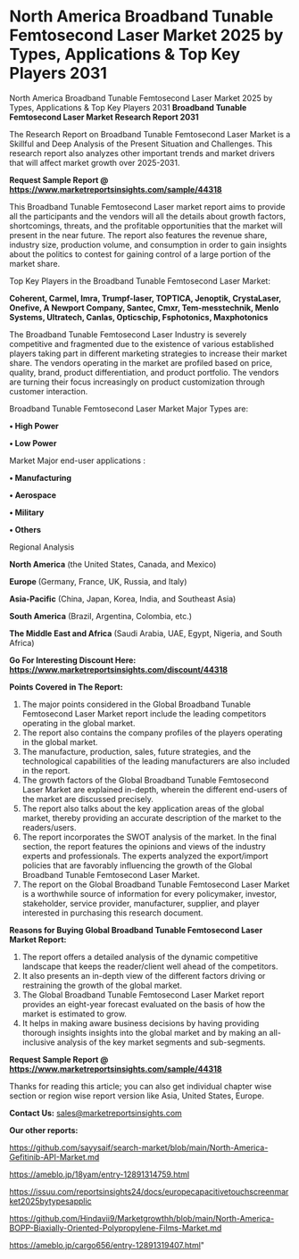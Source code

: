 # North America Broadband Tunable Femtosecond Laser Market 2025 by Types, Applications & Top Key Players 2031
North America Broadband Tunable Femtosecond Laser Market 2025 by Types, Applications & Top Key Players 2031
<strong>Broadband Tunable Femtosecond Laser Market Research Report 2031</strong>

The Research Report on Broadband Tunable Femtosecond Laser Market is a Skillful and Deep Analysis of the Present Situation and Challenges. This research report also analyzes other important trends and market drivers that will affect market growth over 2025-2031.

<strong>Request Sample Report @ <a href=https://www.marketreportsinsights.com/sample/44318>https://www.marketreportsinsights.com/sample/44318</a></strong>

This Broadband Tunable Femtosecond Laser market report aims to provide all the participants and the vendors will all the details about growth factors, shortcomings, threats, and the profitable opportunities that the market will present in the near future. The report also features the revenue share, industry size, production volume, and consumption in order to gain insights about the politics to contest for gaining control of a large portion of the market share.

Top Key Players in the Broadband Tunable Femtosecond Laser Market:

<strong>Coherent, Carmel, Imra, Trumpf-laser, TOPTICA, Jenoptik, CrystaLaser, Onefive, A Newport Company, Santec, Cmxr, Tem-messtechnik, Menlo Systems, Ultratech, Canlas, Opticschip, Fsphotonics, Maxphotonics</strong>

The Broadband Tunable Femtosecond Laser Industry is severely competitive and fragmented due to the existence of various established players taking part in different marketing strategies to increase their market share. The vendors operating in the market are profiled based on price, quality, brand, product differentiation, and product portfolio. The vendors are turning their focus increasingly on product customization through customer interaction.

Broadband Tunable Femtosecond Laser Market Major Types are:

<strong>•  High Power

•  Low Power</strong>

Market Major end-user applications :

<strong>•  Manufacturing

•  Aerospace

•  Military

•  Others</strong>

Regional Analysis

</u><strong><b>North America</b></strong> (the United States, Canada, and Mexico)

<strong><b>Europe </b></strong>(Germany, France, UK, Russia, and Italy)

<strong><b>Asia-Pacific</b></strong> (China, Japan, Korea, India, and Southeast Asia)

<strong><b>South America</b></strong> (Brazil, Argentina, Colombia, etc.)

<strong><b>The Middle East and Africa</b></strong> (Saudi Arabia, UAE, Egypt, Nigeria, and South Africa)

<strong>Go For Interesting Discount Here: <a href=https://www.marketreportsinsights.com/discount/44318>https://www.marketreportsinsights.com/discount/44318</a></strong>

<strong>Points Covered in The Report:</strong>
<ol>
  <li>The major points considered in the Global Broadband Tunable Femtosecond Laser Market report include the leading competitors operating in the global market.</li>
  <li>The report also contains the company profiles of the players operating in the global market.</li>
  <li>The manufacture, production, sales, future strategies, and the technological capabilities of the leading manufacturers are also included in the report.</li>
  <li>The growth factors of the Global Broadband Tunable Femtosecond Laser Market are explained in-depth, wherein the different end-users of the market are discussed precisely.</li>
  <li>The report also talks about the key application areas of the global market, thereby providing an accurate description of the market to the readers/users.</li>
  <li>The report incorporates the SWOT analysis of the market. In the final section, the report features the opinions and views of the industry experts and professionals. The experts analyzed the export/import policies that are favorably influencing the growth of the Global Broadband Tunable Femtosecond Laser Market.</li>
  <li>The report on the Global Broadband Tunable Femtosecond Laser Market is a worthwhile source of information for every policymaker, investor, stakeholder, service provider, manufacturer, supplier, and player interested in purchasing this research document.</li>
</ol>
<strong>Reasons for Buying Global Broadband Tunable Femtosecond Laser Market Report:</strong>

<ol>
  <li>The report offers a detailed analysis of the dynamic competitive landscape that keeps the reader/client well ahead of the competitors.</li>
  <li>It also presents an in-depth view of the different factors driving or restraining the growth of the global market.</li>
  <li>The Global Broadband Tunable Femtosecond Laser Market report provides an eight-year forecast evaluated on the basis of how the market is estimated to grow.</li>
  <li>It helps in making aware business decisions by having providing thorough insights insights into the global market and by making an all-inclusive analysis of the key market segments and sub-segments.</li>
</ol>
<strong>Request Sample Report @ <a href=https://www.marketreportsinsights.com/sample/44318>https://www.marketreportsinsights.com/sample/44318</a></strong>


Thanks for reading this article; you can also get individual chapter wise section or region wise report version like Asia, United States, Europe.

<strong>Contact Us:</strong>
sales@marketreportsinsights.com

<strong>Our other reports:</strong>

<a href=https://github.com/sayysaif/search-market/blob/main/North-America-Gefitinib-API-Market.md>https://github.com/sayysaif/search-market/blob/main/North-America-Gefitinib-API-Market.md</a>

<a href=https://ameblo.jp/18yam/entry-12891314759.html>https://ameblo.jp/18yam/entry-12891314759.html</a>

<a href=https://issuu.com/reportsinsights24/docs/europecapacitivetouchscreenmarket2025bytypesapplic>https://issuu.com/reportsinsights24/docs/europecapacitivetouchscreenmarket2025bytypesapplic</a>

<a href=https://github.com/Hindavii9/Marketgrowthh/blob/main/North-America-BOPP-Biaxially-Oriented-Polypropylene-Films-Market.md>https://github.com/Hindavii9/Marketgrowthh/blob/main/North-America-BOPP-Biaxially-Oriented-Polypropylene-Films-Market.md</a>

<a href=https://ameblo.jp/cargo656/entry-12891319407.html>https://ameblo.jp/cargo656/entry-12891319407.html</a>"
